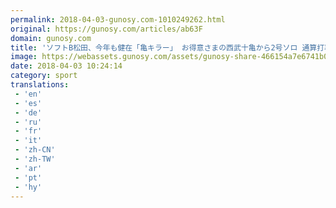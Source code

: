 ```yaml
---
permalink: 2018-04-03-gunosy.com-1010249262.html
original: https://gunosy.com/articles/ab63F
domain: gunosy.com
title: 'ソフトB松田、今年も健在「亀キラー」 お得意さまの西武十亀から2号ソロ 通算打率6割オーバー（西スポ） - グノシー'
image: https://webassets.gunosy.com/assets/gunosy-share-466154a7e6741b0dbc8895ceff97e34818892a0e7dbc05d641d2606f8820dd35.jpg
date: 2018-04-03 10:24:14
category: sport
translations: 
 - 'en'
 - 'es'
 - 'de'
 - 'ru'
 - 'fr'
 - 'it'
 - 'zh-CN'
 - 'zh-TW'
 - 'ar'
 - 'pt'
 - 'hy'
---
```


